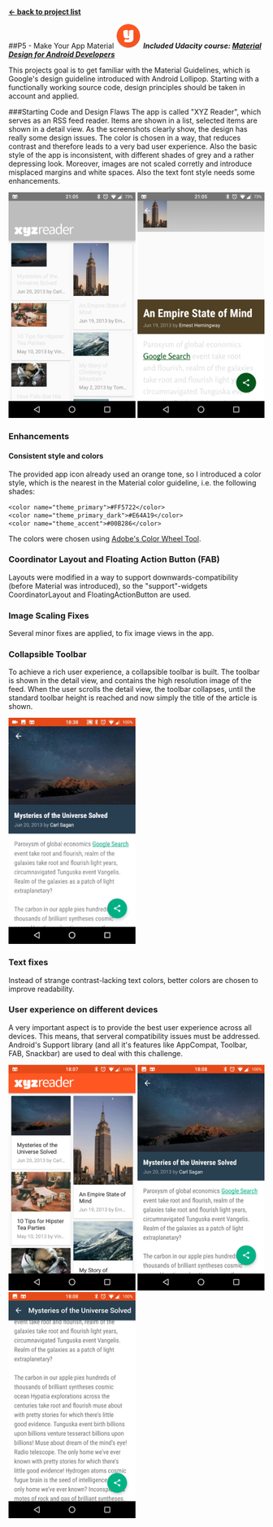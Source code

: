 **[← back to project list](https://github.com/alex-gru/android_dev_nanodegree_udacity/blob/master/README.md)**

##P5 - Make Your App Material <img style="position: center;" src="https://github.com/alex-gru/Udacity-Android-Dev-Nanodegre-P5/blob/master/XYZReader/src/main/res/mipmap-xxxhdpi/ic_launcher.png" width="50"> 
***Included Udacity course: [Material Design for Android Developers](https://www.udacity.com/course/material-design-for-android-developers--ud862)***

This projects goal is to get familiar with the Material Guidelines, which is Google's design guideline introduced with Android Lollipop. Starting with a functionally working source code, design principles should be taken in account and applied. 

###Starting Code and Design Flaws
The app is called "XYZ Reader", which serves as an RSS feed reader. Items are shown in a list, selected items are shown in a detail view. As the screenshots clearly show, the design has really some design issues. The color is chosen in a way, that reduces contrast and therefore leads to a very bad user experience. Also the basic style of the app is inconsistent, with different shades of grey and a rather depressing look. Moreover, images are not scaled corretly and introduce misplaced margins and white spaces. Also the text font style needs some enhancements. 

<img style="position: center;" src="https://github.com/alex-gru/Udacity-Android-Dev-Nanodegre-P5/blob/master/static/screenshots/P5%20-%20Make%20Your%20App%20Material_1.png" width="250">
<img style="position: center;" src="https://github.com/alex-gru/Udacity-Android-Dev-Nanodegre-P5/blob/master/static/screenshots/P5%20-%20Make%20Your%20App%20Material_2.png" width="250">

### Enhancements

#### Consistent style and colors
The provided app icon already used an orange tone, so I introduced a color style, which is the nearest in the Material color guideline, i.e. the following shades:

    <color name="theme_primary">#FF5722</color>
    <color name="theme_primary_dark">#E64A19</color>
    <color name="theme_accent">#00B286</color>
    
The colors were chosen using [Adobe's Color Wheel Tool](https://color.adobe.com/create/color-wheel/). 

### Coordinator Layout and Floating Action Button (FAB)
Layouts were modified in a way to support downwards-compatibility (before Material was introduced), so the "support"-widgets CoordinatorLayout and FloatingActionButton are used. 

### Image Scaling Fixes
Several minor fixes are applied, to fix image views in the app. 

### Collapsible Toolbar
To achieve a rich user experience, a collapsible toolbar is built. The toolbar is shown in the detail view, and contains the high resolution image of the feed. When the user scrolls the detail view, the toolbar collapses, until the standard toolbar height is reached and now simply the title of the article is shown. 

<img style="position: center;" src="https://github.com/alex-gru/Udacity-Android-Dev-Nanodegre-P5/blob/master/static/screenshots/P5%20-%20Make%20Your%20App%20Material_7.gif" width="250">

### Text fixes
Instead of strange contrast-lacking text colors, better colors are chosen to improve readability. 

### User experience on different devices
A very important aspect is to provide the best user experience across all devices. This means, that serveral compatibility issues must be addressed. Android's Support library (and all it's features like AppCompat, Toolbar, FAB, Snackbar) are used to deal with this challenge. 


<img style="position: center;" src="https://github.com/alex-gru/Udacity-Android-Dev-Nanodegre-P5/blob/master/static/screenshots/P5%20-%20Make%20Your%20App%20Material_3.png" width="250">
<img style="position: center;" src="https://github.com/alex-gru/Udacity-Android-Dev-Nanodegre-P5/blob/master/static/screenshots/P5%20-%20Make%20Your%20App%20Material_4.png" width="250">
<img style="position: center;" src="https://github.com/alex-gru/Udacity-Android-Dev-Nanodegre-P5/blob/master/static/screenshots/P5%20-%20Make%20Your%20App%20Material_5.png" width="250">
